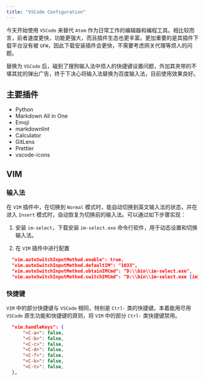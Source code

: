 ```yaml
---
title: "VSCode Configuration"
---
```


今天开始使用 `VSCode` 来替代 `Atom` 作为日常工作的编辑器和编程工具。相比较而言，前者速度更快，功能更强大，而且插件生态也更丰富。更加重要的是其插件下载平台没有被 `GFW`，因此下载安装插件会更快，不需要考虑网关代理等烦人的问题。

替换为 `VSCode` 后，碰到了搜狗输入法中烦人的快捷键设置问题，外加其夹带的不堪其扰的弹出广告，终于下决心将输入法替换为百度输入法，目前使用效果良好。

## 主要插件

- Python
- Markdown All in One
- Emoji
- markdownlint
- Calculator
- GitLens
- Prettier
- vscode-icons

## VIM

### 输入法

在 `VIM` 插件中，在切换到 `Normal` 模式时，能自动切换到英文输入法的状态，并在进入 `Insert` 模式时，自动恢复为切换前的输入法。可以通过如下步骤实现：

1. 安装 `im-select`，下载安装 `im-select.exe` 命令行软件，用于动态设置和切换输入法。

2. 在 `VIM` 插件中进行配置

```json
  "vim.autoSwitchInputMethod.enable": true,
  "vim.autoSwitchInputMethod.defaultIM": "1033",
  "vim.autoSwitchInputMethod.obtainIMCmd": "D:\\bin\\im-select.exe",
  "vim.autoSwitchInputMethod.switchIMCmd": "D:\\bin\\im-select.exe {im}",
```

### 快捷键

`VIM` 中的部分快捷键与 `VSCode` 相同，特别是 `Ctrl-` 类的快捷键。本着能用尽用 `VSCode` 原生功能和快捷键的原则，将 `VIM` 中的部分 `Ctrl-` 类快捷键禁用。

```json
  "vim.handleKeys": {
      "<C-a>": false,
      "<C-b>": false,
      "<C-c>": false,
      "<C-d>": false,
      "<C-f>": false,
      "<C-k>": false,
      "<C-t>": false,
  },
```
